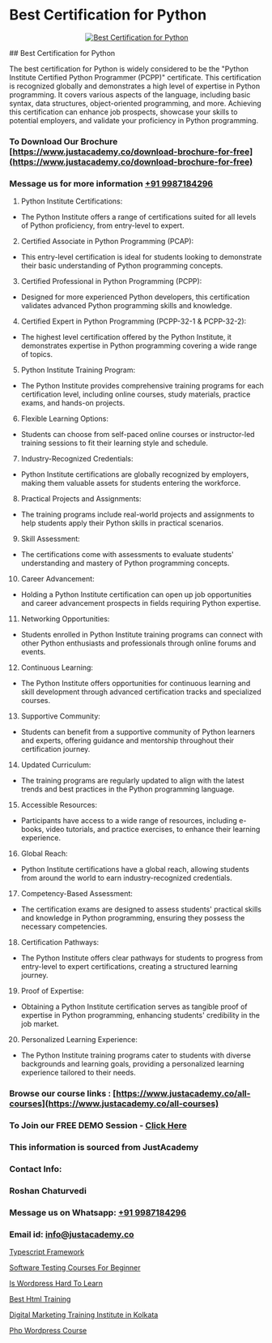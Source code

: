 # Best Certification for Python

<p align="center">
  <a href="https://justacademy.co/course-detail/python-training">
    <img src="https://justacademy.co/storage2/course_image/1709713400_course_image.webp" alt="Best Certification for Python">
  </a>
</p>
## Best Certification for Python

The best certification for Python is widely considered to be the "Python Institute Certified Python Programmer (PCPP)" certificate. This certification is recognized globally and demonstrates a high level of expertise in Python programming. It covers various aspects of the language, including basic syntax, data structures, object-oriented programming, and more. Achieving this certification can enhance job prospects, showcase your skills to potential employers, and validate your proficiency in Python programming.
### To Download Our Brochure [https://www.justacademy.co/download-brochure-for-free](https://www.justacademy.co/download-brochure-for-free)
### Message us for more information [+91 9987184296](https://api.whatsapp.com/send?phone=919987184296)
1) Python Institute Certifications:
- The Python Institute offers a range of certifications suited for all levels of Python proficiency, from entry-level to expert.
2) Certified Associate in Python Programming (PCAP): 
- This entry-level certification is ideal for students looking to demonstrate their basic understanding of Python programming concepts.
3) Certified Professional in Python Programming (PCPP): 
- Designed for more experienced Python developers, this certification validates advanced Python programming skills and knowledge.
4) Certified Expert in Python Programming (PCPP-32-1 & PCPP-32-2):
- The highest level certification offered by the Python Institute, it demonstrates expertise in Python programming covering a wide range of topics.
5) Python Institute Training Program:
- The Python Institute provides comprehensive training programs for each certification level, including online courses, study materials, practice exams, and hands-on projects.
6) Flexible Learning Options:
- Students can choose from self-paced online courses or instructor-led training sessions to fit their learning style and schedule.
7) Industry-Recognized Credentials:
- Python Institute certifications are globally recognized by employers, making them valuable assets for students entering the workforce.
8) Practical Projects and Assignments:
- The training programs include real-world projects and assignments to help students apply their Python skills in practical scenarios.
9) Skill Assessment:
- The certifications come with assessments to evaluate students' understanding and mastery of Python programming concepts.
10) Career Advancement:
- Holding a Python Institute certification can open up job opportunities and career advancement prospects in fields requiring Python expertise.
11) Networking Opportunities:
- Students enrolled in Python Institute training programs can connect with other Python enthusiasts and professionals through online forums and events.
12) Continuous Learning:
- The Python Institute offers opportunities for continuous learning and skill development through advanced certification tracks and specialized courses.
13) Supportive Community:
- Students can benefit from a supportive community of Python learners and experts, offering guidance and mentorship throughout their certification journey.
14) Updated Curriculum:
- The training programs are regularly updated to align with the latest trends and best practices in the Python programming language.
15) Accessible Resources:
- Participants have access to a wide range of resources, including e-books, video tutorials, and practice exercises, to enhance their learning experience.
16) Global Reach:
- Python Institute certifications have a global reach, allowing students from around the world to earn industry-recognized credentials.
17) Competency-Based Assessment:
- The certification exams are designed to assess students' practical skills and knowledge in Python programming, ensuring they possess the necessary competencies.
18) Certification Pathways:
- The Python Institute offers clear pathways for students to progress from entry-level to expert certifications, creating a structured learning journey.
19) Proof of Expertise:
- Obtaining a Python Institute certification serves as tangible proof of expertise in Python programming, enhancing students' credibility in the job market.
20) Personalized Learning Experience:
- The Python Institute training programs cater to students with diverse backgrounds and learning goals, providing a personalized learning experience tailored to their needs.

### Browse our course links : [https://www.justacademy.co/all-courses](https://www.justacademy.co/all-courses) 
### To Join our FREE DEMO Session - [Click Here](https://www.justacademy.co/register-for-course-demo)


### This information is sourced from JustAcademy
### Contact Info:
### Roshan Chaturvedi
### Message us on Whatsapp: [+91 9987184296](https://api.whatsapp.com/send?phone=919987184296)
### Email id: [info@justacademy.co](mailto:info@justacademy.co)
                
[Typescript Framework](https://www.linkedin.com/pulse/typescript-framework-justacademy-austin-ld2zf?trackingId=vyEilLwN7vL%2B%2BIYLwwtctQ%3D%3D&lipi=urn%3Ali%3Apage%3Ad_flagship3_company_admin%3B1S56YMP3SFiKzh85NFJhiw%3D%3D)

[Software Testing Courses For Beginner](https://www.linkedin.com/pulse/software-testing-courses-beginner-justacademy-mumbai-ntmbc?trackingId=c1SW3h37ezLL9ZK6P8DJSg%3D%3D&lipi=urn%3Ali%3Apage%3Ad_flagship3_showcase_admin%3BQONBiiZYS52%2BUVT4s6K24g%3D%3D)

[Is Wordpress Hard To Learn](https://medium.com/@mistersumit961/is-wordpress-hard-to-learn-c3630a9b9406)

[Best Html Training](https://medium.com/@kamblerajas684/best-html-training-4ed8f63896a3)

[Digital Marketing Training Institute in Kolkata](https://justacademyin.github.io/justacademy/digital-marketing-training-institute-in-kolkata)

[Php Wordpress Course](https://justacademyin.github.io/justacademy/php-wordpress-course)

